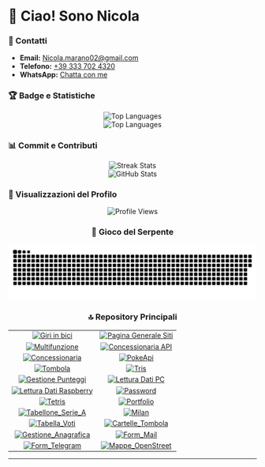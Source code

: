 # 👋 Ciao! Sono Nicola

### 📩 Contatti

- **Email:** [Nicola.marano02@gmail.com](mailto:Nicola.marano02@gmail.com?subject=Info%20da%20Github)
- **Telefono:** [+39 333 702 4320](tel:+393337024320)
- **WhatsApp:** [Chatta con me](https://wa.me/393337024320?text=*Info%20da%20Github*)

### 🏆 Badge e Statistiche

<div align="center">
  <img src="https://github-readme-stats.vercel.app/api/top-langs/?username=NicoMaker&langs_count=20&title_color=10b981&text_color=ffffff&icon_color=ffffff&bg_color=1c1917&hide_border=true&locale=en&custom_title=Top%20Languages" alt="Top Languages" />
</div>

<div align="center">
  <img src="https://github-readme-stats.vercel.app/api/top-langs/?username=NicoMaker&langs_count=20&layout=compact&title_color=10b981&text_color=ffffff&icon_color=ffffff&bg_color=1c1917&hide_border=true&locale=en&custom_title=Top%20Languages" alt="Top Languages" width="450" height="300"/>
</div>

### 📊 Commit e Contributi

<div align="center">
  <img src="https://streak-stats.demolab.com?user=NicoMaker&theme=highcontrast&hide_border=true&border_radius=5&card_width=800" alt="Streak Stats" width="800" height="220" />
</div>

<div align="center">
  <img src="https://github-readme-stats.vercel.app/api?username=NicoMaker&show_icons=true&title_color=10b981&text_color=ffffff&icon_color=3b82f6&bg_color=1e293b&hide_border=true" alt="GitHub Stats" width="600" height="200" />
</div>

### 👀 Visualizzazioni del Profilo

<div align="center">
<img src="https://komarev.com/ghpvc/?username=NicoMaker&style=for-the-badge&color=000000&bg_color=10b981&label_color=ffffff&border=0" alt="Profile Views" /
>

### 🐍 Gioco del Serpente

<div align="center">
  <img src="Img/github-snake.svg" alt="snake" width="1000" />
</div>

### 🔝 Repository Principali

<div align="center">
  <table>
    <tr>
      <td align="center">
        <a href="https://github.com/NicoMaker/Giri-in-bici">
          <img src="https://github-readme-stats.vercel.app/api/pin/?username=NicoMaker&repo=Giri-in-bici&title_color=10b981&text_color=ffffff&icon_color=ffffff&bg_color=1c1917&hide_border=true&locale=en" alt="Giri in bici">
        </a>
      </td>
      <td align="center">
        <a href="https://github.com/NicoMaker/Pagina_Generale_Siti">
          <img src="https://github-readme-stats.vercel.app/api/pin/?username=NicoMaker&repo=Pagina_Generale_Siti&title_color=10b981&text_color=ffffff&icon_color=ffffff&bg_color=1c1917&hide_border=true&locale=en" alt="Pagina Generale Siti">
        </a>
      </td>
    </tr>
    <tr>
      <td align="center">
        <a href="https://github.com/NicoMaker/Multifunzione">
          <img src="https://github-readme-stats.vercel.app/api/pin/?username=NicoMaker&repo=Multifunzione&title_color=10b981&text_color=ffffff&icon_color=ffffff&bg_color=1c1917&hide_border=true&locale=en" alt="Multifunzione">
        </a>
      </td>
      <td align="center">
        <a href="https://github.com/NicoMaker/ConcessionariaApi_BackendCs_FrontEndJs">
          <img src="https://github-readme-stats.vercel.app/api/pin/?username=NicoMaker&repo=ConcessionariaApi_BackendCs_FrontEndJs&title_color=10b981&text_color=ffffff&icon_color=ffffff&bg_color=1c1917&hide_border=true&locale=en" alt="Concessionaria API">
        </a>
      </td>
    </tr>
    <tr>
      <td align="center">
        <a href="https://github.com/NicoMaker/Concessionaria">
          <img src="https://github-readme-stats.vercel.app/api/pin/?username=NicoMaker&repo=Concessionaria&title_color=10b981&text_color=ffffff&icon_color=ffffff&bg_color=1c1917&hide_border=true&locale=en" alt="Concessionaria">
        </a>
      </td>
      <td align="center">
        <a href="https://github.com/NicoMaker/PokeApi">
          <img src="https://github-readme-stats.vercel.app/api/pin/?username=NicoMaker&repo=PokeApi&title_color=10b981&text_color=ffffff&icon_color=ffffff&bg_color=1c1917&hide_border=true&locale=en&cache_seconds=0" alt="PokeApi">
        </a>
      </td>
    </tr>
    <tr>
      <td align="center">
        <a href="https://github.com/NicoMaker/Tombola">
          <img src="https://github-readme-stats.vercel.app/api/pin/?username=NicoMaker&repo=Tombola&title_color=10b981&text_color=ffffff&icon_color=ffffff&bg_color=1c1917&hide_border=true&locale=en" alt="Tombola">
        </a>
      </td>
      <td align="center">
        <a href="https://github.com/NicoMaker/Tris">
          <img src="https://github-readme-stats.vercel.app/api/pin/?username=NicoMaker&repo=Tris&title_color=10b981&text_color=ffffff&icon_color=ffffff&bg_color=1c1917&hide_border=true&locale=en" alt="Tris">
        </a>
      </td>
    </tr>
    <tr>
      <td align="center">
        <a href="https://github.com/NicoMaker/GestionePunteggi">
          <img src="https://github-readme-stats.vercel.app/api/pin/?username=NicoMaker&repo=GestionePunteggi&title_color=10b981&text_color=ffffff&icon_color=ffffff&bg_color=1c1917&hide_border=true&locale=en" alt="Gestione Punteggi">
        </a>
      </td>
      <td align="center">
        <a href="https://github.com/NicoMaker/Lettura_Dati_PC_Windows">
          <img src="https://github-readme-stats.vercel.app/api/pin/?username=NicoMaker&repo=Lettura_Dati_PC_Windows&title_color=10b981&text_color=ffffff&icon_color=ffffff&bg_color=1c1917&hide_border=true&locale=en" alt="Lettura Dati PC">
        </a>
      </td>
    </tr>
    <tr>
      <td align="center">
        <a href="https://github.com/NicoMaker/Lettura_Dati_Raspberry">
          <img src="https://github-readme-stats.vercel.app/api/pin/?username=NicoMaker&repo=Lettura_Dati_Raspberry&title_color=10b981&text_color=ffffff&icon_color=ffffff&bg_color=1c1917&hide_border=true&locale=en" alt="Lettura Dati Raspberry">
        </a>
      </td>
      <td align="center">
        <a href="https://github.com/NicoMaker/Password">
          <img src="https://github-readme-stats.vercel.app/api/pin/?username=NicoMaker&repo=Password&title_color=10b981&text_color=ffffff&icon_color=ffffff&bg_color=1c1917&hide_border=true&locale=en" alt="Password">
        </a>
      </td>
    </tr>
    <tr>
      <td align="center">
        <a href="https://github.com/NicoMaker/Tetris">
          <img src="https://github-readme-stats.vercel.app/api/pin/?username=NicoMaker&repo=Tetris&title_color=10b981&text_color=ffffff&icon_color=ffffff&bg_color=1c1917&hide_border=true&locale=en" alt="Tetris">
        </a>
      </td>
      <td align="center">
        <a href="https://github.com/NicoMaker/Portfolio">
          <img src="https://github-readme-stats.vercel.app/api/pin/?username=NicoMaker&repo=Portfolio&title_color=10b981&text_color=ffffff&icon_color=ffffff&bg_color=1c1917&hide_border=true&locale=en" alt="Portfolio">
        </a>
      </td>
    </tr>
    <tr>
      <td align="center">
        <a href="https://github.com/NicoMaker/Tabellone_Serie_A">
          <img src="https://github-readme-stats.vercel.app/api/pin/?username=NicoMaker&repo=Tabellone_Serie_A&title_color=10b981&text_color=ffffff&icon_color=ffffff&bg_color=1c1917&hide_border=true&locale=en" alt="Tabellone_Serie_A">
        </a>
      </td>
      <td align="center">
        <a href="https://github.com/NicoMaker/Milan">
          <img src="https://github-readme-stats.vercel.app/api/pin/?username=NicoMaker&repo=Milan&title_color=10b981&text_color=ffffff&icon_color=ffffff&bg_color=1c1917&hide_border=true&locale=en" alt="Milan">
        </a>
      </td>
    </tr>
    <tr>
      <td align="center">
        <a href="https://github.com/NicoMaker/Tabella_Voti">
          <img src="https://github-readme-stats.vercel.app/api/pin/?username=NicoMaker&repo=Tabella_Voti&title_color=10b981&text_color=ffffff&icon_color=ffffff&bg_color=1c1917&hide_border=true&locale=en" alt="Tabella_Voti">
        </a>
      </td>
      <td align="center">
        <a href="https://github.com/NicoMaker/Cartelle_Tombola">
          <img src="https://github-readme-stats.vercel.app/api/pin/?username=NicoMaker&repo=Cartelle_Tombola&title_color=10b981&text_color=ffffff&icon_color=ffffff&bg_color=1c1917&hide_border=true&locale=en" alt="Cartelle_Tombola">
        </a>
      </td>
    </tr>
    <tr>
      <td align="center">
        <a href="https://github.com/NicoMaker/Gestione_Anagrafica">
          <img src="https://github-readme-stats.vercel.app/api/pin/?username=NicoMaker&repo=Gestione_Anagrafica&title_color=10b981&text_color=ffffff&icon_color=ffffff&bg_color=1c1917&hide_border=true&locale=en" alt="Gestione_Anagrafica">
        </a>
      </td>
      <td align="center">
        <a href="https://github.com/NicoMaker/Form_Mail">
          <img src="https://github-readme-stats.vercel.app/api/pin/?username=NicoMaker&repo=Form_Mail&title_color=10b981&text_color=ffffff&icon_color=ffffff&bg_color=1c1917&hide_border=true&locale=en" alt="Form_Mail">
        </a>
      </td>
    </tr>
    <tr>
      <td align="center">
        <a href="https://github.com/NicoMaker/Form_Telegram">
          <img src="https://github-readme-stats.vercel.app/api/pin/?username=NicoMaker&repo=Form_Telegram&title_color=10b981&text_color=ffffff&icon_color=ffffff&bg_color=1c1917&hide_border=true&locale=en" alt="Form_Telegram">
        </a>
      </td>
      <td align="center">
        <a href="https://github.com/NicoMaker/Mappe_OpenStreet">
          <img src="https://github-readme-stats.vercel.app/api/pin/?username=NicoMaker&repo=Mappe_OpenStreet&title_color=10b981&text_color=ffffff&icon_color=ffffff&bg_color=1c1917&hide_border=true&locale=en" alt="Mappe_OpenStreet">
        </a>
      </td>
    </tr>
  </table>
</div>

---

<div align="center">
  <br><br><br><br><br><br><br>
  <br><br><br><br><br><br><br>
</div>
